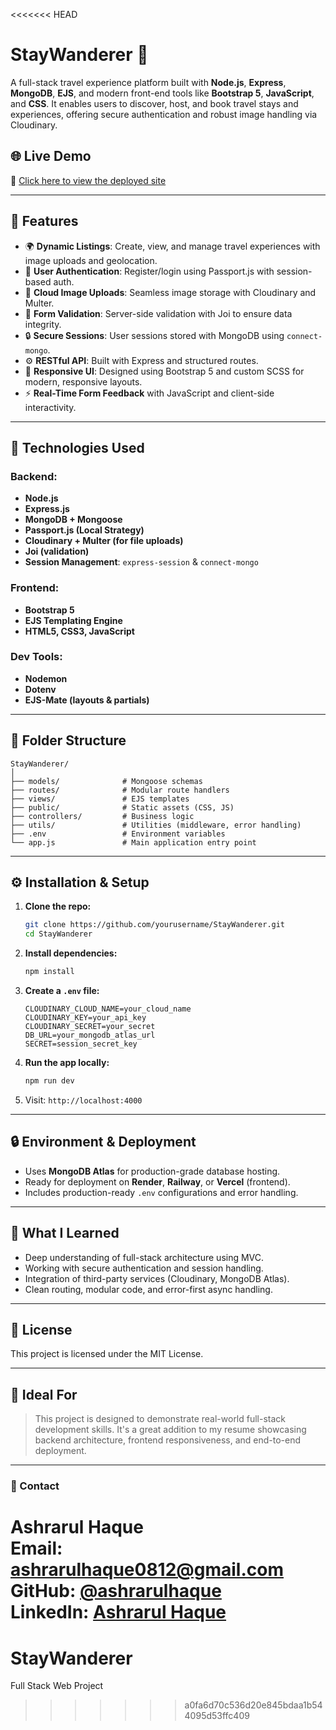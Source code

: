 <<<<<<< HEAD
# StayWanderer 🧭

A full-stack travel experience platform built with **Node.js**, **Express**, **MongoDB**, **EJS**, and modern front-end tools like **Bootstrap 5**, **JavaScript**, and **CSS**. It enables users to discover, host, and book travel stays and experiences, offering secure authentication and robust image handling via Cloudinary.

## 🌐 Live Demo

🔗 [Click here to view the deployed site](https://staywanderer.onrender.com/)

---

## 📌 Features

- 🌍 **Dynamic Listings**: Create, view, and manage travel experiences with image uploads and geolocation.
- 👤 **User Authentication**: Register/login using Passport.js with session-based auth.
- 📸 **Cloud Image Uploads**: Seamless image storage with Cloudinary and Multer.
- 🧾 **Form Validation**: Server-side validation with Joi to ensure data integrity.
- 🔒 **Secure Sessions**: User sessions stored with MongoDB using `connect-mongo`.
- ⚙️ **RESTful API**: Built with Express and structured routes.
- 🎨 **Responsive UI**: Designed using Bootstrap 5 and custom SCSS for modern, responsive layouts.
- ⚡ **Real-Time Form Feedback** with JavaScript and client-side interactivity.

---

## 🚀 Technologies Used

### Backend:
- **Node.js**
- **Express.js**
- **MongoDB + Mongoose**
- **Passport.js (Local Strategy)**
- **Cloudinary + Multer (for file uploads)**
- **Joi (validation)**
- **Session Management**: `express-session` & `connect-mongo`

### Frontend:
- **Bootstrap 5**
- **EJS Templating Engine**
- **HTML5, CSS3, JavaScript**

### Dev Tools:
- **Nodemon**
- **Dotenv**
- **EJS-Mate (layouts & partials)**

---

## 📁 Folder Structure

```
StayWanderer/
│
├── models/              # Mongoose schemas
├── routes/              # Modular route handlers
├── views/               # EJS templates
├── public/              # Static assets (CSS, JS)
├── controllers/         # Business logic
├── utils/               # Utilities (middleware, error handling)
├── .env                 # Environment variables
└── app.js               # Main application entry point
```

---

## ⚙️ Installation & Setup

1. **Clone the repo:**
   ```bash
   git clone https://github.com/yourusername/StayWanderer.git
   cd StayWanderer
   ```

2. **Install dependencies:**
   ```bash
   npm install
   ```

3. **Create a `.env` file:**
   ```env
   CLOUDINARY_CLOUD_NAME=your_cloud_name
   CLOUDINARY_KEY=your_api_key
   CLOUDINARY_SECRET=your_secret
   DB_URL=your_mongodb_atlas_url
   SECRET=session_secret_key
   ```

4. **Run the app locally:**
   ```bash
   npm run dev
   ```

5. Visit: `http://localhost:4000`

---

## 🔒 Environment & Deployment

- Uses **MongoDB Atlas** for production-grade database hosting.
- Ready for deployment on **Render**, **Railway**, or **Vercel** (frontend).
- Includes production-ready `.env` configurations and error handling.

---

## 🧠 What I Learned

- Deep understanding of full-stack architecture using MVC.
- Working with secure authentication and session handling.
- Integration of third-party services (Cloudinary, MongoDB Atlas).
- Clean routing, modular code, and error-first async handling.

---

## 📄 License

This project is licensed under the MIT License.

---

## 💼 Ideal For

> This project is designed to demonstrate real-world full-stack development skills. It's a great addition to my resume showcasing backend architecture, frontend responsiveness, and end-to-end deployment.

---

### 📧 Contact

**Ashrarul Haque**  
Email:  ashrarulhaque0812@gmail.com  
GitHub: [@ashrarulhaque](https://github.com/ashrarulhaque)  
LinkedIn: [Ashrarul Haque](www.linkedin.com/in/ashrarul)
=======
# StayWanderer
Full Stack Web Project
>>>>>>> a0fa6d70c536d20e845bdaa1b544095d53ffc409
